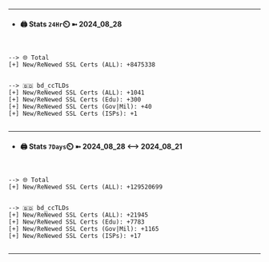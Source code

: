 

---
- #### 🖨️ **Stats** `24Hr`⏲️ ➼ 2024_08_28
```console


--> 🌐 Total
[+] New/ReNewed SSL Certs (ALL): +8475338


--> 🇧🇩 bd_ccTLDs
[+] New/ReNewed SSL Certs (ALL): +1041
[+] New/ReNewed SSL Certs (Edu): +300
[+] New/ReNewed SSL Certs (Gov|Mil): +40
[+] New/ReNewed SSL Certs (ISPs): +1


```

---
- #### 🖨️ **Stats** `7Days`⏲️ ➼ 2024_08_28 <--> 2024_08_21
```console


--> 🌐 Total
[+] New/ReNewed SSL Certs (ALL): +129520699


--> 🇧🇩 bd_ccTLDs
[+] New/ReNewed SSL Certs (ALL): +21945
[+] New/ReNewed SSL Certs (Edu): +7783
[+] New/ReNewed SSL Certs (Gov|Mil): +1165
[+] New/ReNewed SSL Certs (ISPs): +17


```

---

